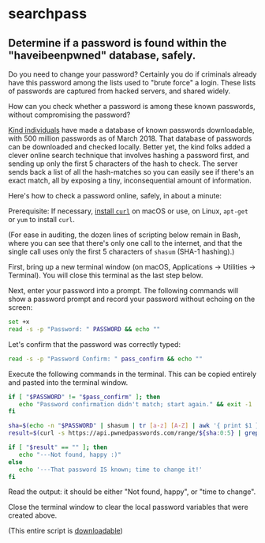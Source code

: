 # searchpass
## Determine if a password is found within the "haveibeenpwned" database, safely.

Do you need to change your password? Certainly you do if criminals already have this password among the lists used to "brute force" a login. These lists of passwords are captured from hacked servers, and shared widely.

How can you check whether a password is among these known passwords, without compromising the password?

[Kind individuals](https://haveibeenpwned.com/) have made a database of known passwords downloadable, with 500 million passwords as of March 2018. That database of passwords can be downloaded and checked locally. Better yet, the kind folks added a clever online search technique that involves hashing a password first, and sending up only the first 5 characters of the hash to check. The server sends back a list of all the hash-matches so you can easily see if there's an exact match, all by exposing a tiny, inconsequential amount of information.

Here's how to check a password online, safely, in about a minute:

Prerequisite: If necessary, [install `curl`](http://macappstore.org/curl/) on macOS or use, on Linux, `apt-get` or `yum` to install `curl`. 

(For ease in auditing, the dozen lines of scripting below remain in Bash, where you can see that there's only one call to the internet, and that the single call uses only the first 5 characters of `shasum` (SHA-1 hashing).)

First, bring up a new terminal window (on macOS, Applications -> Utilities -> Terminal). You will close this terminal as the last step below.

Next, enter your password into a prompt. The following commands will show a password prompt and record your password without echoing on the screen:

```bash
set +x
read -s -p "Password: " PASSWORD && echo ""
```

Let's confirm that the password was correctly typed:

```bash
read -s -p "Password Confirm: " pass_confirm && echo ""
```

Execute the following commands in the terminal. This can be copied entirely and pasted into the terminal window.

```bash
if [ "$PASSWORD" != "$pass_confirm" ]; then
   echo "Password confirmation didn't match; start again." && exit -1
fi

sha=$(echo -n "$PASSWORD" | shasum | tr [a-z] [A-Z] | awk '{ print $1 }')
result=$(curl -s https://api.pwnedpasswords.com/range/${sha:0:5} | grep ${sha:5})

if [ "$result" == "" ]; then
   echo "---Not found, happy :)"
else
   echo '---That password IS known; time to change it!'
fi
```

Read the output: it should be either "Not found, happy", or "time to change".

Close the terminal window to clear the local password variables that were created above.


(This entire script is [downloadable](./searchpass.sh))

